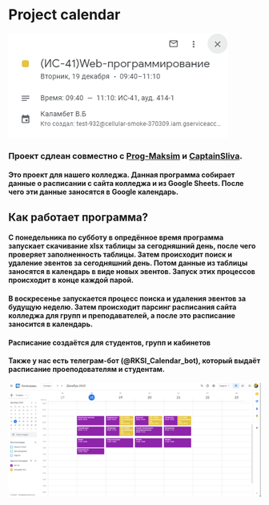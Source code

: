 # Project calendar
![img.png](photo/img1.png)
### Проект сдлеан совместно с [Prog-Maksim](https://github.com/Prog-Maksim) и [CaptainSliva](https://github.com/CaptainSliva). 
#### Это проект для нашего колледжа. Данная программа собирает данные о расписании с сайта колледжа и из Google Sheets. После чего эти данные заносятся в Google календарь.
## Как работает программа?
#### С понедельника по субботу в опредённое время программа запускает скачивание xlsx таблицы за сегодняшний день, после чего проверяет заполненность таблицы. Затем происходит поиск и удаление эвентов за сегодняшний день. Потом данные из таблицы заносятся в календарь в виде новых эвентов. Запуск этих процессов происходит в конце каждой парой.
#### В воскресенье  запускается процесс поиска и удаления эвентов за будущую неделю. Затем происходит парсинг расписания сайта колледжа для групп и преподавателей, а после это расписание заносится в календарь.
#### Расписание создаётся для студентов, групп и кабинетов
#### Также у нас есть телеграм-бот (@RKSI_Calendar_bot), который выдаёт расписание проеподователям и студентам.

![img_1.png](photo/img2.png)